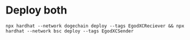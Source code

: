 # Deploy both

```shell
npx hardhat --network dogechain deploy --tags EgodXCReciever && npx hardhat --network bsc deploy --tags EgodXCSender
```